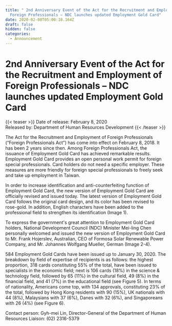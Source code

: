 ```yaml
---
title: " 2nd Anniversary Event of the Act for the Recruitment and Employment of
  Foreign Professionals – NDC launches updated Employment Gold Card"
date: 2020-02-08T05:00:18.164Z
draft: false
hidden: false
categories:
  - Announcement
---
```


# 2nd Anniversary Event of the Act for the Recruitment and Employment of Foreign Professionals – NDC launches updated Employment Gold Card

{{< teaser >}}
Date of release: February 8, 2020  
Released by: Department of Human Resources Development
{{< /teaser >}}

The Act for the Recruitment and Employment of Foreign Professionals (“Foreign Professionals Act”) has come into effect on February 8, 2018. It has been 2 years since then. Among Foreign Professionals Act, the issuance of Employment Gold Card has achieved remarkable results. Employment Gold Card provides an open personal work permit for foreign special professionals. Card holders do not need a specific employer. These measures are more friendly for foreign special professionals to freely seek and take up employment in Taiwan.

In order to increase identification and anti-counterfeiting function of Employment Gold Card, the new version of Employment Gold Card are officially revised and issued today. The latest version of Employment Gold Card follows the original card design, and its color has been revised to rose-gold. In addition, English characters have been added to the professional field to strengthen its identification (Image 1).

To express the government's great attention to Employment Gold Card holders, National Development Council (NDC) Minister Mei-ling Chen personally welcomed and issued the new version of Employment Gold Card to Mr. Frank Hojerslev, Australian, CEO of Formosa Solar Renewable Power Company, and Mr. Johannes Wolfgang Mueller, German (Image 2-4).

584 Employment Gold Cards have been issued up to January 30, 2020. The breakdown by field of expertise of recipients is as follows: the highest proportion, 318 cards constituting 55% of the total, have been issued to specialists in the economic field; next is 106 cards (18%) in the science & technology field, followed by 65 (11%) in the cultural field, 49 (8%) in the financial field, and 41 (7%) in the educational field (see Figure 5). In terms of nationality, Americans come top, with 134 approvals, constituting 23% of the total, followed by Hong Kong residents with 90 (15%), UK nationals with 44 (8%), Malaysians with 37 (6%), Danes with 32 (6%), and Singaporeans with 26 (4%) (see Figure 6).

Contact person: Gyh-mei Lin, Director-General of the Department of Human Resources
Liaison: (02) 2316-5379